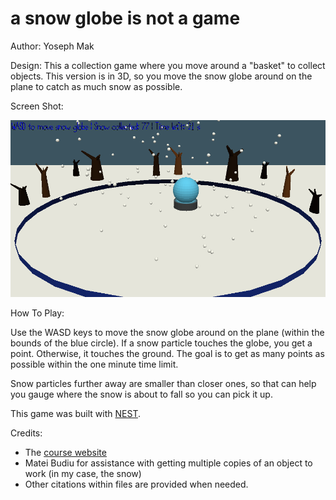 # a snow globe is not a game

Author: Yoseph Mak

Design: This a collection game where you move around a "basket" to collect objects. This version is in 3D, so you move the snow globe around on the plane to catch as much snow as possible.

Screen Shot:

![Screen Shot](screenshot.png)

How To Play:

Use the WASD keys to move the snow globe around on the plane (within the bounds of the blue circle). If a snow particle touches the globe, you get a point. Otherwise, it touches the ground. The goal is to get as many points as possible within the one minute time limit.

Snow particles further away are smaller than closer ones, so that can help you gauge where the snow is about to fall so you can pick it up.

This game was built with [NEST](NEST.md).

Credits:
- The [course website](http://graphics.cs.cmu.edu/courses/15-466-f24)
- Matei Budiu for assistance with getting multiple copies of an object to work (in my case, the snow)
- Other citations within files are provided when needed.